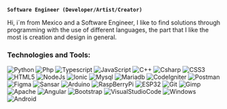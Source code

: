
**`Software Engineer (Developer/Artist/Creator)`**


Hi, i´m from Mexico and a Software Engineer, I like to find solutions through programming with the use of different languages, the part that I like the most is creation and design in general.


<h3> Technologies and Tools: </h3>


![Python](https://img.shields.io/badge/Python-05122A?style=flat&logo=python&logoColor=FFFB00)
![Php](https://img.shields.io/badge/Php-05122A?style=flat&logo=php)
![Typescript](https://img.shields.io/badge/Typescript-05122A?style=flat&logo=Typescript)
![JavaScript](https://img.shields.io/badge/JavaScript-05122A?style=flat&logo=javascript)
![C++](https://img.shields.io/badge/C++-05122A?style=flat&logo=Cplusplus&logoColor=CD0000)
![Csharp](https://img.shields.io/badge/Csharp-05122A?style=flat&logo=Csharp&logoColor=9A4DE6)
![CSS3](https://img.shields.io/badge/CSS-05122A?style=flat&logo=CSS3&logoColor=008BFF)
![HTML5](https://img.shields.io/badge/HTML-05122A?style=flat&logo=CSS3&logoColor=FF8A0E)
![NodeJs](https://img.shields.io/badge/NodeJs-05122A?style=flat&logo=node.js)
![Ionic](https://img.shields.io/badge/Ionic-05122A?style=flat&logo=Ionic)
![Mysql](https://img.shields.io/badge/Mysql-05122A?style=flat&logo=Mysql)
![Mariadb](https://img.shields.io/badge/Mariadb-05122A?style=flat&logo=Mariadb)
![CodeIgniter](https://img.shields.io/badge/CodeIgniter-05122A?style=flat&logo=CodeIgniter)
![Postman](https://img.shields.io/badge/Postman-05122A?style=flat&logo=Postman)
![Figma](https://img.shields.io/badge/Figma-05122A?style=flat&logo=Figma)
![Sansar](https://img.shields.io/badge/Sansar-05122A?style=flat&logo=Sansar&logoColor=239120)
![Arduino](https://img.shields.io/badge/Arduino-05122A?style=flat&logo=Arduino)
![RaspBerryPi](https://img.shields.io/badge/RaspBerryPi-05122A?style=flat&logo=RaspBerryPi&logoColor=A22846)
![ESP32](https://img.shields.io/badge/ESP32-05122A?style=flat&logo=esphome)
![Git](https://img.shields.io/badge/Git-05122A?style=flat&logo=Git)
![Gimp](https://img.shields.io/badge/Gimp-05122A?style=flat&logo=Gimp)
![Apache](https://img.shields.io/badge/Apache-05122A?style=flat&logo=Apache&logoColor=4A12B4)
![Angular](https://img.shields.io/badge/Angular-05122A?style=flat&logo=Angular&logoColor=CD0000)
![Bootstrap](https://img.shields.io/badge/Bootstrap-05122A?style=flat&logo=Bootstrap)
![VisualStudioCode](https://img.shields.io/badge/-Visual%20Studio%20Code-05122A?style=flat&logo=visual-studio-code&logoColor=007ACC)
![Windows](https://img.shields.io/badge/Windows-05122A?style=flat&logo=windows&logoColor=008BFF)
![Android](https://img.shields.io/badge/-Android-05122A?style=flat&logo=android)



